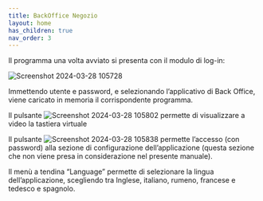 ```yaml
---
title: BackOffice Negozio
layout: home
has_children: true
nav_order: 3
---
```


Il programma una volta avviato si presenta con il modulo di log-in:

![Screenshot 2024-03-28 105728](https://github.com/BBCWiki/Manuals-user-/assets/164161230/403cf554-6ddb-418c-8778-a05e38791df7)

Immettendo utente e password, e selezionando l’applicativo di Back Office, viene caricato in memoria il corrispondente programma.

Il pulsante ![Screenshot 2024-03-28 105802](https://github.com/BBCWiki/Manuals-user-/assets/164161230/80e1061b-f2b8-4029-aa97-531d3ac4cb04)
permette di visualizzare a video la tastiera virtuale

Il pulsante ![Screenshot 2024-03-28 105838](https://github.com/BBCWiki/Manuals-user-/assets/164161230/daf8d7a5-371b-44e4-acb1-b2ee14628401)
permette l’accesso (con password) alla sezione di configurazione dell’applicazione (questa sezione che non viene presa in considerazione nel presente manuale).

Il menù a tendina “Language” permette di selezionare la lingua dell’applicazione, scegliendo tra Inglese, italiano, rumeno, francese e tedesco e spagnolo.



